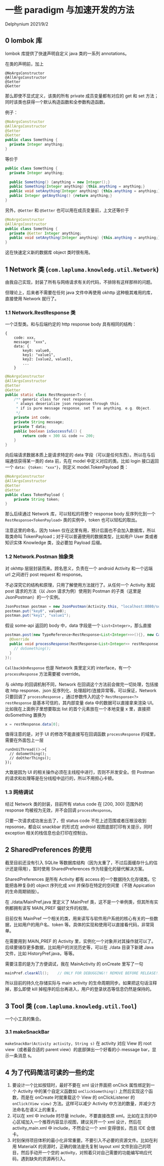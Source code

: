 # 一些 paradigm 与加速开发的方法

Delphynium 2021/9/2

## 0 lombok 库

lombok 库提供了快速声明自定义 java 类的一系列 annotations。

在类的声明前，加上

```
@NoArgsConstructor
@AllArgsConstructor
@Setter
@Getter
```

那么即使不显式定义，该类的所有 private 成员变量都有对应的 get 和 set 方法；同时该类也获得一个默认构造函数和全参数构造函数。

例子：

```java
@NoArgsConstructor
@AllArgsConstructor
@Setter
@Getter
public class Something {
  private Integer anything;
}
```

等价于

```java
public class Something {
  private Integer anything;
  
  public Something() {anything = new Integer();}
  public Something(Integer anything) {this.anything = anything;}
  public void setAnything(Integer anything) {this.anything = anything;}
  public Integer getAnything() {return anything;}
}
```

另外，`@Getter` 和 `@Setter` 也可以用在成员变量前，上文还等价于

```java
@NoArgsConstructor
@AllArgsConstructor
public class Something {
  private @Getter Integer anything;
  public void setAnything(Integer anything) {this.anything = anything;}
}
```

这在快速定义新的数据库 object 类时很有用。

## 1 Network 类 (`com.lapluma.knowledg.util.Network`)

由我自己实现，封装了所有与网络请求有关的代码，不排除有这样那样的问题。

但理论上，后来者不需要在任何 java 文件中再使用 okhttp 这种极其难用的库，直接使用 Network 就行了。

### 1.1 Network.RestResponse 类

一个泛型类。和与后端约定的 http response body 具有相同的结构：

```
{
	code: xxx,
	message: "xxx",
	data: {
		key0: value0,
		key1: "value1",
		key2: [value2, value3],
		...
	}
```

```java
@NoArgsConstructor
@AllArgsConstructor
@Setter
@Getter
public static class RestResponse<T> {
    /** generic class for rest responses.
     * always deserialize json response through this.
     * if is pure message response, set T as anything, e.g. Object.
     */
    private int code;
    private String message;
    private T data;
    public boolean isSuccessful() {
        return code < 300 && code >= 200;
    }
}
```

向后端请求数据本质上是请求特定的 data 字段（可以是任何东西）。所以在与后端通信获得某一类的 data 前，先在 model 中定义对应的类。比如 login 接口返回一个 `data: {token: "xxx"}`，则定义 model.TokenPayload 类：

```java
@NoArgsConstructor
@AllArgsConstructor
@Getter
@Setter
public class TokenPayload {
    private String token;
}
```

那么后续通过 Network 库，可以轻松的将整个 response body 反序列化到一个 `RestResponse<TokenPayload>` 类的实例中，token 也可以轻松的取出。

注意这里的命名，因为 token 仅在这里有用，预计后面也不会加入数据库，所以取类命叫 TokenPayload；对于可以普遍使用的数据类型，比如用户 User 类或者知识实体 Knowledge 类，没必要加 Payload 后缀。

### 1.2 Network.Postman 抽象类

对 okhttp 层层封装而来。顾名思义，负责在一个 android Activity 和一个远端 url 之间进行 post request 和 response。

不必深究它的结构和原理，只用了解使用方法就行了。从任何一个 Activity 发起 post 请求的方法（以 Json 请求为例）使用到 Postman 的子类（这里是 JsonPostman）的一个实例。

```java
JsonPostman postman = new JsonPostman(Activity.this, "localhost:8080/some-api");
postman.put("key0", value0);
postman.put("key1", "value1");
```

假设 some-api 返回的 body 中，data 字段是一个 `List<Integer>`，那么直接

```java
postman.post(new TypeReference<RestResponse<List<Integer>>>(){}, new CallbackOnResponse() {
  @Override
  public void processResponse(RestResponse<List<Integer>> restResponse) {
    // doSomething();
  }
});
```

`CallbackOnResponse` 也是 Network 类里定义的 interface，有一个 `processResponse` 方法需要被 override。

与 okhttp 的回调机制不同，Network 在回调这个方法前会做完一切处理，包括接收 http response、json 反序列化、处理超时/连接异常等。可以保证，Network 只要回调了 `processResponse` ，通过参数传入的这个 `RestResponse<?> restResponse` 是基本可信的，其内部变量 data 中的数据可以直接拿来渲染 UI。比如我在上面例子里想要取出 list 的首个元素放在一个本地变量 x 里，直接把 doSomething 置换为

```java
x = restResponse.data[0];
```

值得注意的是，对于 UI 的修改不能直接写在回调函数 `processResponse` 的域里，需要在外面包上一层

```
runOnUiThread(()->{
  // doSomething();
  // doOtherThings();
});
```

大致是因为 UI 的相关操作必须在主线程中进行，否则不并发安全。但 Postman 的请求和处理等是在分线程中运行的，所以不用担心卡顿。

### 1.3 网络调试

经过 Network 类的封装，目前所有 status code 在 [200, 300) 范围外的 response 均被视为无效，并不会回调 `processResponse`。

只要一次请求成功发出去了，但 status code 不在上述范围或者压根没收到 repsonse，都会以 snackbar 的形式在 android 视图底部打印有关提示，同时 exception 相关的栈信息也会打印在控制台。

## 2 SharedPreferences 的使用

截至目前还没有引入 SQLite 等数据库结构（因为太重了，不过后面缓存什么的估计还是得用），暂时使用 SharedPreferences 作为轻量化的替代解决方案。

SharedPreferences 是所有 Activity 都有 access 的一个数据持久化存储类。它能把各种复杂的 object 序列化成 xml 并保存在特定的空间里（不随 Appication 的生命周期销毁）。

在 ./data/MainPref.java 里定义了 MainPref 类，这不是一个单例类，但其所有实例都拥有读写 MAIN_PREF 偏好文件的权限。

目前仅有 MainPref 一个相关的类，用来读写与软件用户系统的核心有关的一些数据，比如用户的用户名、token 等。具体的实现和使用可以直接看代码，非常简单。

在需要用到 MAIN_PREF 的 Activity 里，实例化一个对象并对其操作就可以了。后续要储存更多数据，比如用户的浏览历史等，可以在 ./data 目录下新建 Java 文件，比如 HistoryPref.java，等等。

需要注意的是为了方便调试，我在 MainActivity 的 onCreate 里写了一句

```java
mainPref.clearAll();    // ONLY FOR DEBUGGING!! REMOVE BEFORE RELEASE!!
```

所以目前的持久化存储实际与 main activity 的生命周期同步。如果把这句话注释掉，那么即使 kill 掉程序的后台再进入，用户的登录状态等信息仍然是保持的。

## 3 Tool 类 (`com.lapluma.knowledg.util.Tool`)

一个小工具的集合。

### 3.1 makeSnackBar

`makeSnackBar(Activity activity, String s)` 在 activity 对应 View 的 root view（或者最合适的 parent view）的底部弹出一个好看的小 message bar，显示一条消息 s。

## 4 为了代码简洁可读的一些约定

1. 要设计一个比如按钮时，最好不要在 xml 设计界面把 onClick 属性绑定到一个 Activity 中的某个自定义函数如 `onClickSomething()` 上然后实现这个函数，而是在 onCreate 时就重载这个 View 的 onClickListener 的 `onClick(View view)` 方法。这样可以减少 Activity 中方法的数量，并减少方法命名在语义上的重复。
2. 可以在 xml 中 include 时尽量 include，不要直接改原 xml。比如在主页的中心区域加入一个推荐内容显示视图，建议另开一个 xml 设计，然后在 activity_main.xml 中 include，不然会让一个 xml 变得很长，而且 IDE 会很卡。
3. 时刻保持项目体积的最小化非常重要。不要引入不必要的资源文件。比如在利用 MaterialX 的资源时，正确的做法是先复制 layout xml 文件到自己的项目，然后手动开一个空的 activity，对照着只对自己需要的功能编写响应代码，遇到缺失的资源再引入。